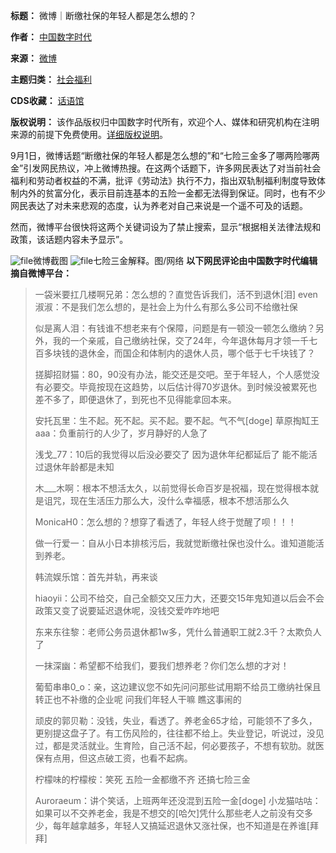 

**标题：** 微博｜断缴社保的年轻人都是怎么想的？  

**作者：** [中国数字时代](https://chinadigitaltimes.net/space/中国数字时代)  

**来源：** [微博](https://web.archive.org/web/https://weibo.com/2318910945/4940898344110221)  

**主题归类：** [社会福利](https://chinadigitaltimes.net/space/社会福利)  

**CDS收藏：** [话语馆](https://chinadigitaltimes.net/space/%E8%AF%9D%E8%AF%AD%E9%A6%86)  

**版权说明：** 该作品版权归中国数字时代所有，欢迎个人、媒体和研究机构在注明来源的前提下免费使用。[详细版权说明](https://chinadigitaltimes.net/chinese/copyright)。


9月1日，微博话题“断缴社保的年轻人都是怎么想的”和“七险三金多了哪两险哪两金”引发网民热议，冲上微博热搜。在这两个话题下，许多网民表达了对当前社会福利和劳动者权益的不满，批评《劳动法》执行不力，指出双轨制福利制度导致体制内外的贫富分化，表示目前连基本的五险一金都无法得到保证。同时，也有不少网民表达了对未来悲观的态度，认为养老对自己来说是一个遥不可及的话题。


然而，微博平台很快将这两个关键词设为了禁止搜索，显示“根据相关法律法规和政策，该话题内容未予显示”。


![file](https://chinadigitaltimes.net/chinese/files/2023/09/image-1693609373090.png)微博截图
![file](https://chinadigitaltimes.net/chinese/files/2023/09/image-1693610333638.png)七险三金解释。图/网络
**以下网民评论由中国数字时代编辑摘自微博平台：** 



> 
> 一袋米要扛几楼啊兄弟：怎么想的？直觉告诉我们，活不到退休[泪]
> even淑淑：不是我们怎么想的，是社会上为什么有那么多公司不给缴社保
> 
> 
> 似是离人泪：有钱谁不想老来有个保障，问题是有一顿没一顿怎么缴纳？另外，我的一个亲戚，自己缴纳社保，交了24年，今年退休每月才领一千七百多块钱的退休金，而国企和体制内的退休人员，哪个低于七千块钱了？
> 
> 
> 搓脚招财猫：80，90没有办法，能交还是交吧。至于年轻人，个人感觉没有必要交。毕竟按现在这趋势，以后估计得70岁退休。到时候没被累死也差不多了，即便退休了，到死也不见得能拿回本来。
> 
> 
> 安托瓦里：生不起。死不起。买不起。要不起。气不气[doge]
> 草原掏缸王aaa：负重前行的人少了，岁月静好的人急了
> 
> 
> 浅戈\_77：10后的我觉得以后没必要交了 因为退休年纪都延后了 能不能活过退休年龄都是未知
> 
> 
> 木\_\_\_木啊：根本不想活太久，以前觉得长命百岁是祝福，现在觉得根本就是诅咒，现在生活压力那么大，没什么幸福感，根本不想活那么久 
> 
> 
> MonicaH0：怎么想的？想穿了看透了，年轻人终于觉醒了呗！！！
> 
> 
> 做一行爱一：自从小日本排核污后，我就觉断缴社保也没什么。谁知道能活到养老。
> 
> 
> 韩流娱乐馆：首先并轨，再来谈
> 
> 
> hiaoyii：公司不给交，自己全额交又压力大，还要交15年鬼知道以后会不会政策又变了说要延迟退休呢，没钱交爱咋咋地吧
> 
> 
> 东来东往黎：老师公务员退休都1w多，凭什么普通职工就2.3千？太欺负人了
> 
> 
> 一抹深幽：希望都不给我们，要我们想养老？你们怎么想的才对！
> 
> 
> 葡萄串串0\_o：亲，这边建议您不如先问问那些试用期不给员工缴纳社保且转正也不补缴的企业呢 问我们年轻人干嘛 瞧这事闹的
> 
> 
> 顽皮的郭贝勒：没钱，失业，看透了。养老金65才给，可能领不了多久，更别提这盘子了。有工伤风险的，往往都不给上。失业登记，听说过，没见过，都是灵活就业。生育险，自己活不起，何必要孩子，不想有软肋。就医保有点用，但这点破工资，也看不起病。
> 
> 
> 柠檬味的柠檬桉：笑死 五险一金都缴不齐 还搞七险三金
> 
> 
> Auroraeum：讲个笑话，上班两年还没混到五险一金[doge]
> 小龙猫咕咕：如果可以不交养老金，我是不想交的[哈欠]凭什么那些老人之前没有交多少，每年越拿越多，年轻人又搞延迟退休又涨社保，也不知道是在养谁[拜拜]
> 
> 
> 
> 
> 
> 
> 
> 
> 





